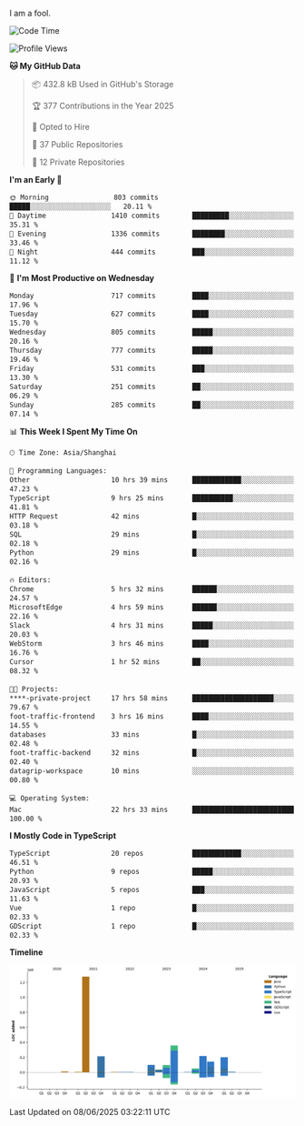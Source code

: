 I am a fool.

<!--START_SECTION:waka-->
![Code Time](http://img.shields.io/badge/Code%20Time-3%2C125%20hrs%2059%20mins-blue)

![Profile Views](http://img.shields.io/badge/Profile%20Views-5-blue)

**🐱 My GitHub Data** 

> 📦 432.8 kB Used in GitHub's Storage 
 > 
> 🏆 377 Contributions in the Year 2025
 > 
> 💼 Opted to Hire
 > 
> 📜 37 Public Repositories 
 > 
> 🔑 12 Private Repositories 
 > 
**I'm an Early 🐤** 

```text
🌞 Morning                803 commits         █████░░░░░░░░░░░░░░░░░░░░   20.11 % 
🌆 Daytime                1410 commits        █████████░░░░░░░░░░░░░░░░   35.31 % 
🌃 Evening                1336 commits        ████████░░░░░░░░░░░░░░░░░   33.46 % 
🌙 Night                  444 commits         ███░░░░░░░░░░░░░░░░░░░░░░   11.12 % 
```
📅 **I'm Most Productive on Wednesday** 

```text
Monday                   717 commits         ████░░░░░░░░░░░░░░░░░░░░░   17.96 % 
Tuesday                  627 commits         ████░░░░░░░░░░░░░░░░░░░░░   15.70 % 
Wednesday                805 commits         █████░░░░░░░░░░░░░░░░░░░░   20.16 % 
Thursday                 777 commits         █████░░░░░░░░░░░░░░░░░░░░   19.46 % 
Friday                   531 commits         ███░░░░░░░░░░░░░░░░░░░░░░   13.30 % 
Saturday                 251 commits         ██░░░░░░░░░░░░░░░░░░░░░░░   06.29 % 
Sunday                   285 commits         ██░░░░░░░░░░░░░░░░░░░░░░░   07.14 % 
```


📊 **This Week I Spent My Time On** 

```text
🕑︎ Time Zone: Asia/Shanghai

💬 Programming Languages: 
Other                    10 hrs 39 mins      ████████████░░░░░░░░░░░░░   47.23 % 
TypeScript               9 hrs 25 mins       ██████████░░░░░░░░░░░░░░░   41.81 % 
HTTP Request             42 mins             █░░░░░░░░░░░░░░░░░░░░░░░░   03.18 % 
SQL                      29 mins             █░░░░░░░░░░░░░░░░░░░░░░░░   02.18 % 
Python                   29 mins             █░░░░░░░░░░░░░░░░░░░░░░░░   02.16 % 

🔥 Editors: 
Chrome                   5 hrs 32 mins       ██████░░░░░░░░░░░░░░░░░░░   24.57 % 
MicrosoftEdge            4 hrs 59 mins       ██████░░░░░░░░░░░░░░░░░░░   22.16 % 
Slack                    4 hrs 31 mins       █████░░░░░░░░░░░░░░░░░░░░   20.03 % 
WebStorm                 3 hrs 46 mins       ████░░░░░░░░░░░░░░░░░░░░░   16.76 % 
Cursor                   1 hr 52 mins        ██░░░░░░░░░░░░░░░░░░░░░░░   08.32 % 

🐱‍💻 Projects: 
****-private-project     17 hrs 58 mins      ████████████████████░░░░░   79.67 % 
foot-traffic-frontend    3 hrs 16 mins       ████░░░░░░░░░░░░░░░░░░░░░   14.55 % 
databases                33 mins             █░░░░░░░░░░░░░░░░░░░░░░░░   02.48 % 
foot-traffic-backend     32 mins             █░░░░░░░░░░░░░░░░░░░░░░░░   02.40 % 
datagrip-workspace       10 mins             ░░░░░░░░░░░░░░░░░░░░░░░░░   00.80 % 

💻 Operating System: 
Mac                      22 hrs 33 mins      █████████████████████████   100.00 % 
```

**I Mostly Code in TypeScript** 

```text
TypeScript               20 repos            ████████████░░░░░░░░░░░░░   46.51 % 
Python                   9 repos             █████░░░░░░░░░░░░░░░░░░░░   20.93 % 
JavaScript               5 repos             ███░░░░░░░░░░░░░░░░░░░░░░   11.63 % 
Vue                      1 repo              █░░░░░░░░░░░░░░░░░░░░░░░░   02.33 % 
GDScript                 1 repo              █░░░░░░░░░░░░░░░░░░░░░░░░   02.33 % 
```



**Timeline**

![Lines of Code chart](https://raw.githubusercontent.com/VeejaLiu/VeejaLiu/master/assets/bar_graph.png)


 Last Updated on 08/06/2025 03:22:11 UTC
<!--END_SECTION:waka-->
